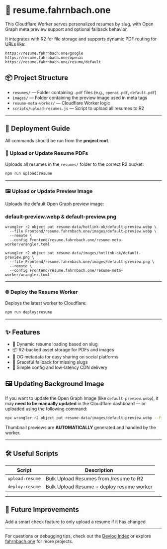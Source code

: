 # 📄 resume.fahrnbach.one

This Cloudflare Worker serves personalized resumes by slug, with Open Graph meta preview support and optional fallback behavior.

It integrates with R2 for file storage and supports dynamic PDF routing for URLs like:

```
https://resume.fahrnbach.one/google
https://resume.fahrnbach.one/openai
https://resume.fahrnbach.one/resume/default
```

## 📦 Project Structure

- `resumes/` — Folder containing `.pdf` files (e.g., `openai.pdf`, `default.pdf`)
- `images/` — Folder containing the preview image used in meta tags
- `resume-meta-worker/` — Cloudflare Worker logic
- `scripts/upload-resumes.js` — Script to upload all resumes to R2

---

## 🚀 Deployment Guide

All commands should be run from the **project root**.

### 🔁 Upload or Update Resume PDFs

Uploads all resumes in the `resumes/` folder to the correct R2 bucket:

```bash
npm run upload:resume
```

---

### 🖼️ Upload or Update Preview Image

Uploads the default Open Graph preview image:
### default-preview.webp & default-preview.png
```
wrangler r2 object put resume-data/hotlink-ok/default-preview.webp \
  --file Frontend/resume.fahrnbach.one/images/default-preview.webp \
  --remote \
  --config Frontend/resume.fahrnbach.one/resume-meta-worker/wrangler.toml
```
```
wrangler r2 object put resume-data/images/hotlink-ok/default-preview.png \
  --file Frontend/resume.fahrnbach.one/images/default-preview.png \
  --remote \
  --config Frontend/resume.fahrnbach.one/resume-meta-worker/wrangler.toml
```

---

### 🌐 Deploy the Resume Worker

Deploys the latest worker to Cloudflare:

```bash
npm run deploy:resume
```

---

## ✨ Features

- 📄 Dynamic resume loading based on slug
- 📦 R2-backed asset storage for PDFs and images
- 🔗 OG metadata for easy sharing on social platforms
- 📁 Graceful fallback for missing slugs
- 🎯 Simple config and low-latency CDN delivery

## 🖼️ Updating Background Image

If you want to update the Open Graph Image (like `default-preview.webp`), it may **need to be manually updated** in the Cloudflare dashboard — or uploaded using the following command:

```bash
npx wrangler r2 object put resume-data/images/default-preview.webp --file Frontend/resume.fahrnbach.one/images/default-preview.webp --remote --config Frontend/resume.fahrnbach.one/resume-meta-worker/wrangler.toml
```

Thumbnail previews are **AUTOMATICALLY** generated and handled by the worker.

---
## 🛠️ Useful Scripts

| Script          | Description                                           |
|-----------------|-------------------------------------------------------|
| `upload:resume` | Bulk Upload Resumes from /resume to R2        |
| `deploy:resume` | Bulk Upload Resume + deploy resume worker               |

---

## 🔮 Future Improvements

Add a smart check feature to only upload a resume if it has changed

---

For questions or debugging tips, check out the [Devlog Index](https://github.com/fahrnbach/one/discussions/4) or explore [fahrnbach.one](https://fahrnbach.one) for more projects.
